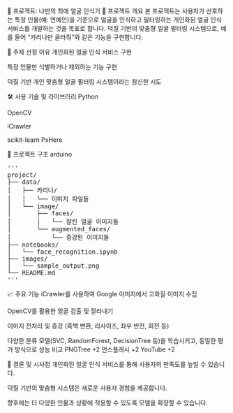 🎯 프로젝트: 나만의 최애 얼굴 인식기
🧠 프로젝트 개요
본 프로젝트는 사용자가 선호하는 특정 인물(예: 연예인)을 기준으로 얼굴을 인식하고 필터링하는 개인화된 얼굴 인식 서비스를 개발하는 것을 목표로 합니다. 덕질 기반의 맞춤형 얼굴 필터링 시스템으로, 예를 들어 "카리나만 골라줘"와 같은 기능을 구현합니다.

📌 주제 선정 이유
개인화된 얼굴 인식 서비스 구현

특정 인물만 식별하거나 제외하는 기능 구현

덕질 기반 개인 맞춤형 얼굴 필터링 시스템이라는 참신한 시도

🛠 사용 기술 및 라이브러리
Python

OpenCV

iCrawler

scikit-learn
PxHere

📁 프로젝트 구조
arduino
<pre>
'''
project/
├── data/
│   ├── 카리나/
│   │   └── 이미지 파일들
│   └── image/
│       ├── faces/
│       │   └── 잘린 얼굴 이미지들
│       └── augmented_faces/
│           └── 증강된 이미지들
├── notebooks/
│   └── face_recognition.ipynb
├── images/
│   └── sample_output.png
└── README.md
'''
</pre>
📈 주요 기능
iCrawler를 사용하여 Google 이미지에서 고화질 이미지 수집

OpenCV를 활용한 얼굴 검출 및 잘라내기

이미지 전처리 및 증강 (흑백 변환, 리사이즈, 좌우 반전, 회전 등)

다양한 분류 모델(SVC, RandomForest, DecisionTree 등)을 학습시키고, 동일한 평가 방식으로 성능 비교
PNGTree
+2
언스플래시
+2
YouTube
+2

📌 결론 및 시사점
개인화된 얼굴 인식 서비스를 통해 사용자의 만족도를 높일 수 있습니다.

덕질 기반의 맞춤형 시스템은 새로운 사용자 경험을 제공합니다.

향후에는 더 다양한 인물과 상황에 적용할 수 있도록 모델을 확장할 수 있습니다.
